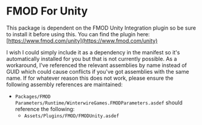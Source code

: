 # FMOD For Unity

This package is dependent on the FMOD Unity Integration plugin so be sure to install it before using this.
You can find the plugin here: [https://www.fmod.com/unity](https://www.fmod.com/unity)

I wish I could simply include it as a dependency in the manifest so it's automatically installed for you but that is not currently possible.
As a workaround, I've referenced the relevant assemblies by name instead of GUID which could cause conflicts if you've got assemblies with the same name.
If for whatever reason this does not work, please ensure the following assembly references are maintained:
- `Packages/FMOD Parameters/Runtime/WinterwireGames.FMODParameters.asdef` should reference the following:
  - `Assets/Plugins/FMOD/FMODUnity.asdef`
